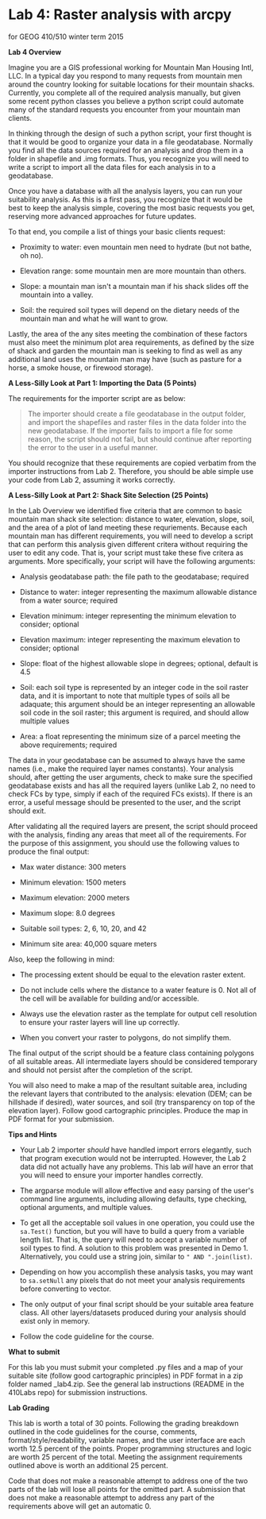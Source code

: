 Lab 4: Raster analysis with arcpy
=================================
for GEOG 410/510 winter term 2015


**Lab 4 Overview**

Imagine you are a GIS professional working for
Mountain Man Housing Intl, LLC. In a typical day you respond
to many requests from mountain men around the country looking
for suitable locations for their mountain shacks. Currently, you
complete all of the required analysis manually, but given some
recent python classes you believe a python script could
automate many of the standard requests you encounter from your
mountain man clients.

In thinking through the design of such a python script, your first
thought is that it would be good to organize your data in a file
geodatabase. Normally you find all the data sources required for an
analysis and drop them in a folder in shapefile and .img formats.
Thus, you recognize you will need to write a script to import all
the data files for each analysis in to a geodatabase.

Once you have a database with all the analysis layers, you can
run your suitability analysis. As this is a first pass, you
recognize that it would be best to keep the analysis simple,
covering the most basic requests you get, reserving more advanced
approaches for future updates.

To that end, you compile a list of things your basic clients request:

- Proximity to water: even mountain men need to hydrate
  (but not bathe, oh no).

- Elevation range: some mountain men are more mountain than others.

- Slope: a mountain man isn't a mountain man if his shack slides
  off the mountain into a valley.

- Soil: the required soil types will depend on the dietary needs
  of the mountain man and what he will want to grow.

Lastly, the area of the any sites meeting the combination of
these factors must also meet the minimum plot area requirements,
as defined by the size of shack and garden the mountain man is
seeking to find as well as any additional land uses the mountain
man may have (such as pasture for a horse, a smoke house,
or firewood storage).


**A Less-Silly Look at Part 1: Importing the Data (5 Points)**

The requirements for the importer script are as below:

> The importer should create a file geodatabase in the output folder,
> and import the shapefiles and raster files in the data folder into the new geodatabase.
> If the importer fails to import a file for some reason, the script should not
> fail, but should continue after reporting the error to the user in a useful manner.

You should recognize that these requirements are copied
verbatim from the importer instructions from Lab 2.
Therefore, you should be able simple use your code from Lab 2,
assuming it works correctly.


**A Less-Silly Look at Part 2: Shack Site Selection (25 Points)**

In the Lab Overview we identified five criteria that are common
to basic mountain man shack site selection: distance to water,
elevation, slope, soil, and the area of a plot of land meeting
these requriements. Because each mountain man has different
requirements, you will need to develop a script that can perform
this analysis given different critera without requiring the user
to edit any code. That is, your script must take these five
critera as arguments. More specifically, your script will have
the following arguments:

- Analysis geodatabase path: the file path to the geodatabase;
  required

- Distance to water: integer representing the maximum allowable
  distance from a water source; required

- Elevation minimum: integer representing the minimum elevation
  to consider; optional

- Elevation maximum: integer representing the maximum elevation
  to consider; optional

- Slope: float of the highest allowable slope in degrees;
  optional, default is 4.5

- Soil: each soil type is represented by an integer code in the
  soil raster data, and it is important to note that multiple
  types of soils all be adaquate; this argument should be an
  integer representing an allowable soil code in the soil raster;
  this argument is required, and should allow multiple values

- Area: a float representing the minimum size of a parcel meeting
  the above requirements; required

The data in your geodatabase can be assumed to always have the same
names (i.e., make the required layer names constants). Your analysis
should, after getting the user arguments, check to make sure the
specified geodatabase exists and has all the required layers (unlike
Lab 2, no need to check FCs by type, simply if each of the required
FCs exists). If there is an error, a useful message should be presented
to the user, and the script should exit.

After validating all the required layers are present, the script should
proceed with the analysis, finding any areas that meet all of the
requirements. For the purpose of this assignment, you should use the
following values to produce the final output:

- Max water distance: 300 meters

- Minimum elevation: 1500 meters

- Maximum elevation: 2000 meters

- Maximum slope: 8.0 degrees 

- Suitable soil types: 2, 6, 10, 20, and 42

- Minimum site area: 40,000 square meters


Also, keep the following in mind:

- The processing extent should be equal to the elevation raster extent.

- Do not include cells where the distance to a water feature is 0.
  Not all of the cell will be available for building and/or accessible.

- Always use the elevation raster as the template for output cell resolution
  to ensure your raster layers will line up correctly.

- When you convert your raster to polygons, do not simplify them.

The final output of the script should be a feature class
containing polygons of all suitable areas. All intermediate layers should
be considered temporary and should not persist after the completion of
the script.

You will also need to make a map of the resultant suitable area,
including the relevant layers that contributed to the analysis:
elevation (DEM; can be hillshade if desired), water sources,
and soil (try transparency on top of the elevation layer). Follow
good cartographic principles. Produce the map in PDF format for
your submission.


**Tips and Hints**

- Your Lab 2 importer *should* have handled import errors elegantly,
  such that program execution would not be interrupted. However,
  the Lab 2 data did not actually have any problems. This lab
  *will* have an error that you will need to ensure your importer
  handles correctly.

- The argparse module will allow effective and easy parsing of
  the user's command line arguments, including allowing defaults,
  type checking, optional arguments, and multiple values.

- To get all the acceptable soil values in one operation,
  you could use the `sa.Test()` function, but you will have
  to build a query from a variable length list. That is, the
  query will need to accept a variable number of soil types
  to find. A solution to this problem was presented in Demo 1.
  Alternatively, you could use a string join, similar to
  `" AND ".join(list)`.

- Depending on how you accomplish these analysis tasks, you may
  want to `sa.setNull` any pixels that do not meet your analysis
  requirements before converting to vector.

- The only output of your final script should be your suitable
  area feature class. All other layers/datasets produced during
  your analysis should exist only in memory.

- Follow the code guideline for the course.


**What to submit**

For this lab you must submit your
completed .py files and
a map of your suitable site (follow good cartographic principles) in PDF format
in a zip folder named <lastname><firstname>_lab4.zip.
See the general lab instructions (README in the 410Labs repo) for submission instructions.


**Lab Grading**

This lab is worth a total of
30 points.
Following the grading breakdown outlined in the code
guidelines for the course, comments, format/style/readability,
variable names, and the user interface are each worth
12.5 percent of the points. Proper programming structures and logic
are worth 25 percent of the total. Meeting the assignment
requirements outlined above is worth an additional 25 percent.

Code that does not make a reasonable attempt to address
one of the two parts of the lab will lose all points for the
omitted part. A submission that does not make a reasonable
attempt to address any part of the requirements above
will get an automatic 0.
